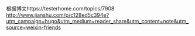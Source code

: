 根据博文https://testerhome.com/topics/7908
http://www.jianshu.com/p/c128ed5c394e?utm_campaign=hugo&utm_medium=reader_share&utm_content=note&utm_source=weixin-friends

